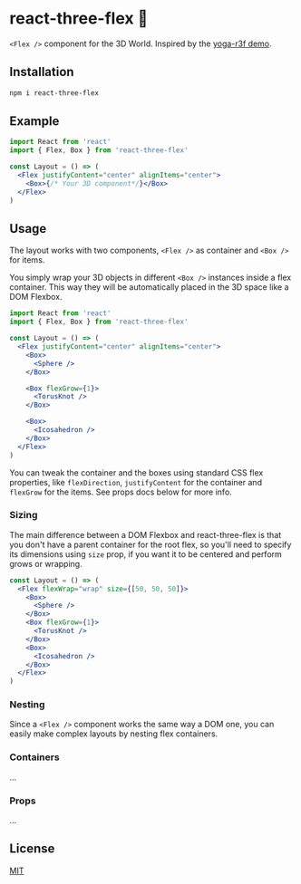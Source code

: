 # react-three-flex 💠

`<Flex />` component for the 3D World. Inspired by the [yoga-r3f demo](https://codesandbox.io/s/yoga-r3f-lgl0j).

## Installation

```sh
npm i react-three-flex
```

## Example

```jsx
import React from 'react'
import { Flex, Box } from 'react-three-flex'

const Layout = () => (
  <Flex justifyContent="center" alignItems="center">
    <Box>{/* Your 3D component*/}</Box>
  </Flex>
)
```

## Usage

The layout works with two components, `<Flex />` as container and `<Box />` for items.

You simply wrap your 3D objects in different `<Box />` instances inside a flex container. This way they will be automatically placed in the 3D space like a DOM Flexbox.

```jsx
import React from 'react'
import { Flex, Box } from 'react-three-flex'

const Layout = () => (
  <Flex justifyContent="center" alignItems="center">
    <Box>
      <Sphere />
    </Box>

    <Box flexGrow={1}>
      <TorusKnot />
    </Box>

    <Box>
      <Icosahedron />
    </Box>
  </Flex>
)
```

You can tweak the container and the boxes using standard CSS flex properties, like `flexDirection`, `justifyContent` for the container and `flexGrow` for the items. See props docs below for more info.

### Sizing

The main difference between a DOM Flexbox and react-three-flex is that you don't have a parent container for the root flex, so you'll need to specify its dimensions using `size` prop, if you want it to be centered and perform grows or wrapping.

```jsx
const Layout = () => (
  <Flex flexWrap="wrap" size={[50, 50, 50]}>
    <Box>
      <Sphere />
    </Box>
    <Box flexGrow={1}>
      <TorusKnot />
    </Box>
    <Box>
      <Icosahedron />
    </Box>
  </Flex>
)
```

### Nesting

Since a `<Flex />` component works the same way a DOM one, you can easily make complex layouts by nesting flex containers.

### Containers

...

### Props

...

## License

[MIT](LICENSE)
